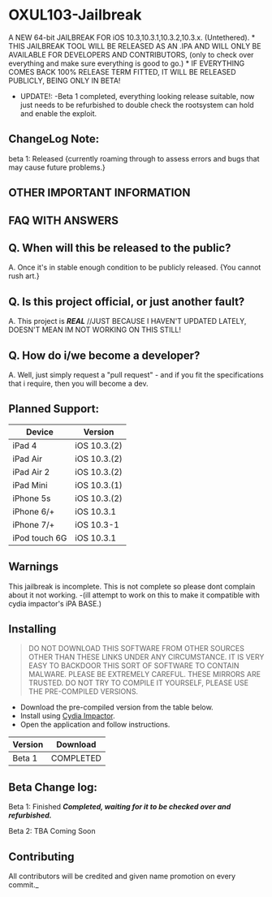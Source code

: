 # OXUL103-Jailbreak
A NEW 64-bit JAILBREAK FOR iOS 10.3,10.3.1,10.3.2,10.3.x. (Untethered).
*
THIS JAILBREAK TOOL WILL BE RELEASED AS AN .IPA AND WILL ONLY BE AVAILABLE FOR DEVELOPERS AND CONTRIBUTORS, (only to check over everything and make sure everything is good to go.)
*
IF EVERYTHING COMES BACK 100% RELEASE TERM FITTED, IT WILL BE RELEASED PUBLICLY, BEING ONLY IN BETA!

* UPDATE!: -Beta 1 completed, everything looking release suitable, now just needs to be refurbished to double check the rootsystem can hold and enable the exploit.
## ChangeLog Note: 
beta 1: Released {currently roaming through to assess errors and bugs that may cause future problems.}

## OTHER IMPORTANT INFORMATION ##

## FAQ WITH ANSWERS
## Q. When will this be released to the public?
A. Once it's in stable enough condition to be publicly released. {You cannot rush art.}

## Q. Is this project official, or just another fault?
A. This project is _**REAL**_ //JUST BECAUSE I HAVEN'T UPDATED LATELY, DOESN'T MEAN IM NOT WORKING ON THIS STILL!

## Q. How do i/we become a developer?
A. Well, just simply request a "pull request" - and if you fit the specifications that i require, then you will become a dev.

## Planned Support:

| Device | Version |
|---------|----------|
| iPad 4  | iOS 10.3.(2) |
| iPad Air | iOS 10.3.(2) |
| iPad Air 2  | iOS 10.3.(2)|
| iPad Mini | iOS 10.3.(1) |
| iPhone 5s  | iOS 10.3.(2) |
| iPhone 6/+ | iOS 10.3.1 |
| iPhone 7/+ | iOS 10.3-1 |
| iPod touch 6G | iOS 10.3.1 | Update Note: iPod Touch 6G now only works with beta 1 on iOS 10.3.1 only for now.

## Warnings

This jailbreak is incomplete. This is not complete so please dont complain about it not working. -(ill attempt to work on this to make it compatible with cydia impactor's iPA BASE.)

## Installing

> DO NOT DOWNLOAD THIS SOFTWARE FROM OTHER SOURCES OTHER THAN THESE LINKS UNDER ANY CIRCUMSTANCE. IT IS VERY EASY TO BACKDOOR THIS SORT OF SOFTWARE TO CONTAIN MALWARE. PLEASE BE EXTREMELY CAREFUL. THESE MIRRORS ARE TRUSTED. DO NOT TRY TO COMPILE IT YOURSELF, PLEASE USE THE PRE-COMPILED VERSIONS.

* Download the pre-compiled version from the table below.
* Install using [Cydia Impactor](http://www.cydiaimpactor.com/).
* Open the application and follow instructions.

| Version | Download |
|---------|----------|
| Beta 1  | COMPLETED|

## Beta Change log:

Beta 1: Finished **_Completed, waiting for it to be checked over and refurbished._**

Beta 2: TBA Coming Soon

## Contributing
All contributors will be credited and given name promotion on every commit._
